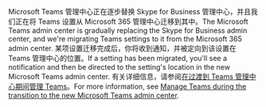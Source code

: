 <span data-ttu-id="70b05-101">Microsoft Teams 管理中心正在逐步替换 Skype for Business 管理中心，并且我们正在将 Teams 设置从 Microsoft 365 管理中心迁移到其中。</span><span class="sxs-lookup"><span data-stu-id="70b05-101">The Microsoft Teams admin center is gradually replacing the Skype for Business admin center, and we're migrating Teams settings to it from the Microsoft 365 admin center.</span></span> <span data-ttu-id="70b05-102">某项设置迁移完成后，你将收到通知，并被定向到该设置在 Teams 管理中心的位置。</span><span class="sxs-lookup"><span data-stu-id="70b05-102">If a setting has been migrated, you'll see a notification and then be directed to the setting's location in the new Microsoft Teams admin center.</span></span> <span data-ttu-id="70b05-103">有关详细信息，请参阅[在过渡到 Teams 管理中心期间管理 Teams](../manage-teams-skypeforbusiness-admin-center.md)。</span><span class="sxs-lookup"><span data-stu-id="70b05-103">For more information, see [Manage Teams during the transition to the new Microsoft Teams admin center](../manage-teams-skypeforbusiness-admin-center.md).</span></span>
